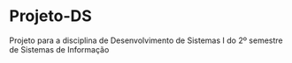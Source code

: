 # Projeto-DS
Projeto para a disciplina de Desenvolvimento de Sistemas I do 2º semestre de Sistemas de Informação
